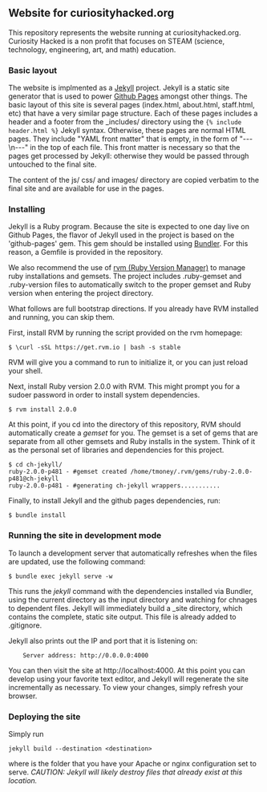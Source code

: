 ## Website for curiosityhacked.org

This repository represents the website running at curiosityhacked.org.
Curiosity Hacked is a non profit that focuses on STEAM (science, technology,
engineering, art, and math) education.

### Basic layout

The website is implmented as a [Jekyll](http://jekyllrb.com/) project. Jekyll
is a static site generator that is used to power
[Github Pages](https://pages.github.com/) amongst other things. The basic
layout of this site is several pages (index.html, about.html, staff.html, etc)
that have a very similar page structure. Each of these pages includes a header
and a footer from the _includes/ directory using the `{% include header.html %}`
Jekyll syntax. Otherwise, these pages are normal HTML pages. They include "YAML front matter" that is empty, in the form of "---\n---" in the top of each file.
This front matter is necessary so that the pages get processed by Jekyll:
otherwise they would be passed through untouched to the final site.

The content of the js/ css/ and images/ directory are copied verbatim to the final site and are available for use in the pages.

### Installing

Jekyll is a Ruby program. Because the site is expected to one day live on Github
Pages, the flavor of Jekyll used in the project is based on the 'github-pages'
gem. This gem should be installed using [Bundler](http://bundler.io/). For this
reason, a Gemfile is provided in the repository.

We also recommend the use of [rvm (Ruby Version Manager)](https://rvm.io/) to
manage ruby installations and gemsets. The project includes .ruby-gemset and
.ruby-version files to automatically switch to the proper gemset and Ruby
version when entering the project directory.

What follows are full bootstrap directions. If you already have RVM installed
and running, you can skip them.

First, install RVM by running the script provided on the rvm homepage:
```
$ \curl -sSL https://get.rvm.io | bash -s stable
```

RVM will give you a command to run to initialize it, or you can just reload your
shell.

Next, install Ruby version 2.0.0 with RVM. This might prompt you for a sudoer
password in order to install system dependencies.
```
$ rvm install 2.0.0
```

At this point, if you cd into the directory of this repository, RVM should
automatically create a *gemset* for you. The gemset is a set of gems that are
separate from all other gemsets and Ruby installs in the system. Think of it as
the personal set of libraries and dependencies for this project.
```
$ cd ch-jekyll/
ruby-2.0.0-p481 - #gemset created /home/tmoney/.rvm/gems/ruby-2.0.0-p481@ch-jekyll
ruby-2.0.0-p481 - #generating ch-jekyll wrappers...........
```

Finally, to install Jekyll and the github pages dependencies, run:
```
$ bundle install
```

### Running the site in development mode

To launch a development server that automatically refreshes when the files
are updated, use the following command:

```
$ bundle exec jekyll serve -w
```

This runs the _jekyll_ command with the dependencies installed via Bundler,
using the current directory as the input directory and watching for chnages to
dependent files. Jekyll will immediately build a _site directory, which contains the complete, static site output. This file is already added to .gitignore.

Jekyll also prints out the IP and port that it is listening on:

```
    Server address: http://0.0.0.0:4000
```

You can then visit the site at http://localhost:4000. At this point you can
develop using your favorite text editor, and Jekyll will regenerate the site
incrementally as necessary. To view your changes, simply refresh your browser.


### Deploying the site

Simply run

```
jekyll build --destination <destination>
```

where <destination> is the folder that you have your Apache or nginx
configuration set to serve. _CAUTION: Jekyll will likely destroy files that
already exist at this location._